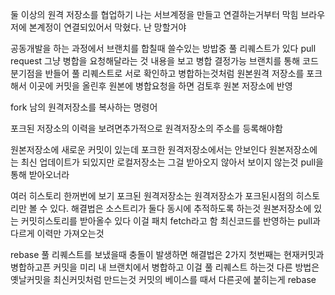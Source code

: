 둘 이상의 원격 저장소를 협업하기
나는 서브계정을 만들고 연결하는거부터 막힘
브라우저에 본계정이 연결되있어서 막혔다.
난 망할거야

공동개발을 하는 과정에서 브랜치를 합칠때 쓸수있는 방밥중 풀 리퀘스트가 있다
pull request 그냥 병합을 요청해달라는 것  내용을 보고 병합 결정가능
브랜치를 통해 코드 분기점을 반들어 풀 리퀘스트로 서로 확인하고 병합하는것처럼 원본원격 저장소를 포크해서 이곳에 커밋을 올린후 원본에 병합요청을 하면 검토후 원본 저장소에 반영

fork 남의 원격저장소를 복사하는 명령어

포크된 저장소의 이력을 보려면추가적으로 원격저장소의 주소를 등록해야함

원본저장소에 새로운 커밋이 있는데 포크한 원격저장소에서는 안보인다
원본저장소에는 최신 업데이트가 되있지만 로컬저장소는 그걸 받아오지 않아서 보이지 않는것 pull을 통해 받아오너라

여러 히스토리 한꺼번에 보기
포크된 원격저장소는 원격저장소가 포크된시점의 히스토리만 볼 수 있다.
해결법은 소스트리가 둘다 동시에 추적하도록 하는것
원본저장소에 있는 커밋히스토리를 받아올수 있다 이걸 패치 fetch라고 함
최신코드를 반영하는 pull과 다르게 이력만 가져오는것

rebase
풀 리퀘스트를 보냈을때 충돌이 발생하면 해결법은 2가지 첫번째는 현재커밋과 병합하고픈 커밋을 미리 내 브랜치에서 병합하고 이걸 풀 리퀘스트 하는것
다른 방법은 옛날커밋을 최신커밋처럼 만드는것 
커밋의 베이스를 때서 다른곳에 붙히는게 rebase
